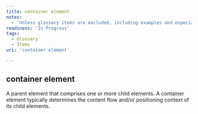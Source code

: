 ```yaml
---
title: container element
notes:
  - 'Unless glossary items are excluded, including examples and especially figures and other visual examples will be useful when defining DOM et al.'
readiness: 'In Progress'
tags:
  - Glossary
  - Items
uri: 'container element'

---
```

## container element

A parent element that comprises one or more child elements. A container element typically determines the content flow and/or positioning context of its child elements.

